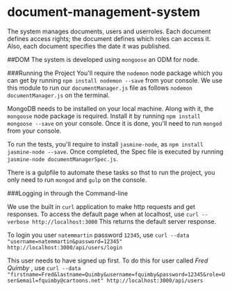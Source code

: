 # document-management-system
The system manages documents, users and userroles. Each document defines access rights; the document defines which roles can access it. Also, each document specifies the date it was published.

##DOM
The system is developed using `mongoose` an ODM for node.

###Running the Project
You'll require the `nodemon` node package which you can get by running `npm install nodemon --save` from your console. We use this module to run our `documentManager.js` file as follows `nodemon documentManager.js` on the terminal.

MongoDB needs to be installed on your local machine. Along with it, the `mongoose` node package is required. Install it by running `npm install mongoose --save` on your console. Once it is done, you'll need to run `mongod` from your console.

To run the tests, you'll require to install `jasmine-node`, as `npm install jasmine-node --save`. Once completed, the Spec file is executed by running `jasmine-node documentManagerSpec.js`.

There is a gulpfile to automate these tasks so thst to run the project, you only need to run `mongod` and `gulp` on the console.


###Logging in through the Command-line

We use the built in `curl` application to make http requests and get responses.
To access the default page when at localhost, use
    `curl --verbose http://localhost:3000`
    This returns the default server response.

To login you user `natemmartin` password `12345`, use
    `curl --data "username=natemmartin&password=12345" http://localhost:3000/api/users/login`

This user needs to have signed up first. To do this for user called _Fred Quimby_ , use
    `curl --data "firstname=Fred&lastname=Quimby&username=fquimby&password=12345&role=User&email=fquimby@cartoons.net" http://localhost:3000/api/users`

